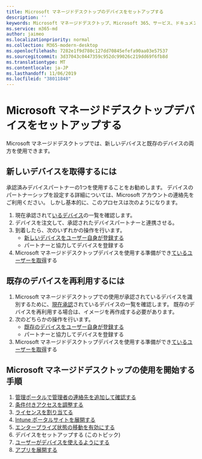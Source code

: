 ```yaml
---
title: Microsoft マネージドデスクトップのデバイスをセットアップする
description: ''
keywords: Microsoft マネージドデスクトップ、Microsoft 365、サービス、ドキュメント
ms.service: m365-md
author: jaimeo
ms.localizationpriority: normal
ms.collection: M365-modern-desktop
ms.openlocfilehash: 7282e1f9d780c127dd70845efefa90aa03e57537
ms.sourcegitcommit: 3d37043c0447359c952dc99026c219dd69f6fb8d
ms.translationtype: MT
ms.contentlocale: ja-JP
ms.lasthandoff: 11/06/2019
ms.locfileid: "38011848"
---
```

# <a name="set-up-microsoft-managed-desktop-devices"></a>Microsoft マネージドデスクトップデバイスをセットアップする

Microsoft マネージドデスクトップでは、新しいデバイスと既存のデバイスの両方を使用できます。

## <a name="to-obtain-new-devices"></a>新しいデバイスを取得するには

承認済みデバイスパートナーの1つを使用することをお勧めします。 デバイスのパートナーシップを設定する詳細については、Microsoft アカウントの連絡先をご利用ください。 しかし基本的に、このプロセスは次のようになります。

1. 現在承認されて[いるデバイス](../service-description/device-list.md)の一覧を確認します。
2. デバイスを注文して、承認されたデバイスパートナーと連携させる。
3. 到着したら、次のいずれかの操作を行います。
    - [新しいデバイスをユーザー自身が登録する](register-devices-self.md)
    - パートナーと協力してデバイスを登録する
4. Microsoft マネージドデスクトップデバイスを使用する準備ができ[ているユーザーを取得](get-started-devices.md)する

## <a name="to-re-use-existing-devices"></a>既存のデバイスを再利用するには

1. Microsoft マネージドデスクトップでの使用が承認されているデバイスを識別するために、[現在承認](../service-description/device-list.md)されているデバイスの一覧を確認します。 既存のデバイスを再利用する場合は、イメージを再作成する必要があります。
2. 次のどちらかの操作を行います。
    - [既存のデバイスをユーザー自身が登録する](register-reused-devices-self.md)
    - パートナーと協力してデバイスを登録する
3. Microsoft マネージドデスクトップデバイスを使用する準備ができ[ているユーザーを取得](get-started-devices.md)する

## <a name="steps-to-get-started-with-microsoft-managed-desktop"></a>Microsoft マネージドデスクトップの使用を開始する手順

1. [管理ポータルで管理者の連絡先を追加して確認する](add-admin-contacts.md)
2. [条件付きアクセスを調整する](conditional-access.md)
3. [ライセンスを割り当てる](assign-licenses.md)
4. [Intune ポータルサイトを展開する](company-portal.md)
5. [エンタープライズ状態の移動を有効にする](enterprise-state-roaming.md)
6. デバイスをセットアップする (このトピック)
7. [ユーザーがデバイスを使えるようにする](get-started-devices.md)
8. [アプリを展開する](deploy-apps.md)